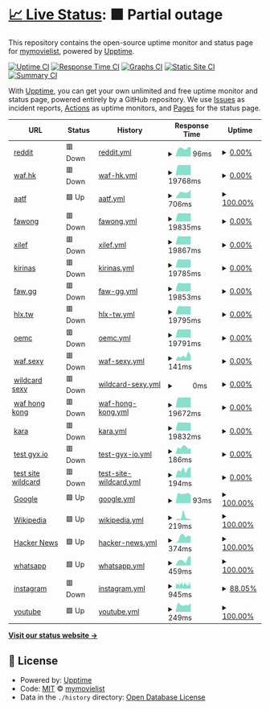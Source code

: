 # [📈 Live Status](https://uptime.mymovielist.org): <!--live status--> **🟧 Partial outage**

This repository contains the open-source uptime monitor and status page for [mymovielist](https://uptime.mymovielist.org), powered by [Upptime](https://github.com/upptime/upptime).

[![Uptime CI](https://github.com/mymovielist/uptime/workflows/Uptime%20CI/badge.svg)](https://github.com/mymovielist/uptime/actions?query=workflow%3A%22Uptime+CI%22)
[![Response Time CI](https://github.com/mymovielist/uptime/workflows/Response%20Time%20CI/badge.svg)](https://github.com/mymovielist/uptime/actions?query=workflow%3A%22Response+Time+CI%22)
[![Graphs CI](https://github.com/mymovielist/uptime/workflows/Graphs%20CI/badge.svg)](https://github.com/mymovielist/uptime/actions?query=workflow%3A%22Graphs+CI%22)
[![Static Site CI](https://github.com/mymovielist/uptime/workflows/Static%20Site%20CI/badge.svg)](https://github.com/mymovielist/uptime/actions?query=workflow%3A%22Static+Site+CI%22)
[![Summary CI](https://github.com/mymovielist/uptime/workflows/Summary%20CI/badge.svg)](https://github.com/mymovielist/uptime/actions?query=workflow%3A%22Summary+CI%22)

With [Upptime](https://upptime.js.org), you can get your own unlimited and free uptime monitor and status page, powered entirely by a GitHub repository. We use [Issues](https://github.com/mymovielist/uptime/issues) as incident reports, [Actions](https://github.com/mymovielist/uptime/actions) as uptime monitors, and [Pages](https://uptime.mymovielist.org) for the status page.

<!--start: status pages-->
<!-- This summary is generated by Upptime (https://github.com/upptime/upptime) -->
<!-- Do not edit this manually, your changes will be overwritten -->
<!-- prettier-ignore -->
| URL | Status | History | Response Time | Uptime |
| --- | ------ | ------- | ------------- | ------ |
| <img alt="" src="https://icons.duckduckgo.com/ip3/www.reddit.com.ico" height="13"> [reddit](https://www.reddit.com) | 🟥 Down | [reddit.yml](https://github.com/mymovielist/uptime/commits/HEAD/history/reddit.yml) | <details><summary><img alt="Response time graph" src="./graphs/reddit/response-time-week.png" height="20"> 96ms</summary><br><a href="https://uptime.mymovielist.org/history/reddit"><img alt="Response time 122" src="https://img.shields.io/endpoint?url=https%3A%2F%2Fraw.githubusercontent.com%2Fmymovielist%2Fuptime%2FHEAD%2Fapi%2Freddit%2Fresponse-time.json"></a><br><a href="https://uptime.mymovielist.org/history/reddit"><img alt="24-hour response time 109" src="https://img.shields.io/endpoint?url=https%3A%2F%2Fraw.githubusercontent.com%2Fmymovielist%2Fuptime%2FHEAD%2Fapi%2Freddit%2Fresponse-time-day.json"></a><br><a href="https://uptime.mymovielist.org/history/reddit"><img alt="7-day response time 96" src="https://img.shields.io/endpoint?url=https%3A%2F%2Fraw.githubusercontent.com%2Fmymovielist%2Fuptime%2FHEAD%2Fapi%2Freddit%2Fresponse-time-week.json"></a><br><a href="https://uptime.mymovielist.org/history/reddit"><img alt="30-day response time 97" src="https://img.shields.io/endpoint?url=https%3A%2F%2Fraw.githubusercontent.com%2Fmymovielist%2Fuptime%2FHEAD%2Fapi%2Freddit%2Fresponse-time-month.json"></a><br><a href="https://uptime.mymovielist.org/history/reddit"><img alt="1-year response time 122" src="https://img.shields.io/endpoint?url=https%3A%2F%2Fraw.githubusercontent.com%2Fmymovielist%2Fuptime%2FHEAD%2Fapi%2Freddit%2Fresponse-time-year.json"></a></details> | <details><summary><a href="https://uptime.mymovielist.org/history/reddit">0.00%</a></summary><a href="https://uptime.mymovielist.org/history/reddit"><img alt="All-time uptime 0.00%" src="https://img.shields.io/endpoint?url=https%3A%2F%2Fraw.githubusercontent.com%2Fmymovielist%2Fuptime%2FHEAD%2Fapi%2Freddit%2Fuptime.json"></a><br><a href="https://uptime.mymovielist.org/history/reddit"><img alt="24-hour uptime 0.00%" src="https://img.shields.io/endpoint?url=https%3A%2F%2Fraw.githubusercontent.com%2Fmymovielist%2Fuptime%2FHEAD%2Fapi%2Freddit%2Fuptime-day.json"></a><br><a href="https://uptime.mymovielist.org/history/reddit"><img alt="7-day uptime 0.00%" src="https://img.shields.io/endpoint?url=https%3A%2F%2Fraw.githubusercontent.com%2Fmymovielist%2Fuptime%2FHEAD%2Fapi%2Freddit%2Fuptime-week.json"></a><br><a href="https://uptime.mymovielist.org/history/reddit"><img alt="30-day uptime 1.38%" src="https://img.shields.io/endpoint?url=https%3A%2F%2Fraw.githubusercontent.com%2Fmymovielist%2Fuptime%2FHEAD%2Fapi%2Freddit%2Fuptime-month.json"></a><br><a href="https://uptime.mymovielist.org/history/reddit"><img alt="1-year uptime 0.00%" src="https://img.shields.io/endpoint?url=https%3A%2F%2Fraw.githubusercontent.com%2Fmymovielist%2Fuptime%2FHEAD%2Fapi%2Freddit%2Fuptime-year.json"></a></details>
| <img alt="" src="https://icons.duckduckgo.com/ip3/www.waf.hk.ico" height="13"> [waf.hk](https://www.waf.hk) | 🟥 Down | [waf-hk.yml](https://github.com/mymovielist/uptime/commits/HEAD/history/waf-hk.yml) | <details><summary><img alt="Response time graph" src="./graphs/waf-hk/response-time-week.png" height="20"> 19768ms</summary><br><a href="https://uptime.mymovielist.org/history/waf-hk"><img alt="Response time 1085" src="https://img.shields.io/endpoint?url=https%3A%2F%2Fraw.githubusercontent.com%2Fmymovielist%2Fuptime%2FHEAD%2Fapi%2Fwaf-hk%2Fresponse-time.json"></a><br><a href="https://uptime.mymovielist.org/history/waf-hk"><img alt="24-hour response time 19992" src="https://img.shields.io/endpoint?url=https%3A%2F%2Fraw.githubusercontent.com%2Fmymovielist%2Fuptime%2FHEAD%2Fapi%2Fwaf-hk%2Fresponse-time-day.json"></a><br><a href="https://uptime.mymovielist.org/history/waf-hk"><img alt="7-day response time 19768" src="https://img.shields.io/endpoint?url=https%3A%2F%2Fraw.githubusercontent.com%2Fmymovielist%2Fuptime%2FHEAD%2Fapi%2Fwaf-hk%2Fresponse-time-week.json"></a><br><a href="https://uptime.mymovielist.org/history/waf-hk"><img alt="30-day response time 17966" src="https://img.shields.io/endpoint?url=https%3A%2F%2Fraw.githubusercontent.com%2Fmymovielist%2Fuptime%2FHEAD%2Fapi%2Fwaf-hk%2Fresponse-time-month.json"></a><br><a href="https://uptime.mymovielist.org/history/waf-hk"><img alt="1-year response time 1017" src="https://img.shields.io/endpoint?url=https%3A%2F%2Fraw.githubusercontent.com%2Fmymovielist%2Fuptime%2FHEAD%2Fapi%2Fwaf-hk%2Fresponse-time-year.json"></a></details> | <details><summary><a href="https://uptime.mymovielist.org/history/waf-hk">0.00%</a></summary><a href="https://uptime.mymovielist.org/history/waf-hk"><img alt="All-time uptime 56.89%" src="https://img.shields.io/endpoint?url=https%3A%2F%2Fraw.githubusercontent.com%2Fmymovielist%2Fuptime%2FHEAD%2Fapi%2Fwaf-hk%2Fuptime.json"></a><br><a href="https://uptime.mymovielist.org/history/waf-hk"><img alt="24-hour uptime 0.00%" src="https://img.shields.io/endpoint?url=https%3A%2F%2Fraw.githubusercontent.com%2Fmymovielist%2Fuptime%2FHEAD%2Fapi%2Fwaf-hk%2Fuptime-day.json"></a><br><a href="https://uptime.mymovielist.org/history/waf-hk"><img alt="7-day uptime 0.00%" src="https://img.shields.io/endpoint?url=https%3A%2F%2Fraw.githubusercontent.com%2Fmymovielist%2Fuptime%2FHEAD%2Fapi%2Fwaf-hk%2Fuptime-week.json"></a><br><a href="https://uptime.mymovielist.org/history/waf-hk"><img alt="30-day uptime 1.38%" src="https://img.shields.io/endpoint?url=https%3A%2F%2Fraw.githubusercontent.com%2Fmymovielist%2Fuptime%2FHEAD%2Fapi%2Fwaf-hk%2Fuptime-month.json"></a><br><a href="https://uptime.mymovielist.org/history/waf-hk"><img alt="1-year uptime 0.00%" src="https://img.shields.io/endpoint?url=https%3A%2F%2Fraw.githubusercontent.com%2Fmymovielist%2Fuptime%2FHEAD%2Fapi%2Fwaf-hk%2Fuptime-year.json"></a></details>
| <img alt="" src="https://icons.duckduckgo.com/ip3/www.aatf.us.ico" height="13"> [aatf](https://www.aatf.us) | 🟩 Up | [aatf.yml](https://github.com/mymovielist/uptime/commits/HEAD/history/aatf.yml) | <details><summary><img alt="Response time graph" src="./graphs/aatf/response-time-week.png" height="20"> 706ms</summary><br><a href="https://uptime.mymovielist.org/history/aatf"><img alt="Response time 604" src="https://img.shields.io/endpoint?url=https%3A%2F%2Fraw.githubusercontent.com%2Fmymovielist%2Fuptime%2FHEAD%2Fapi%2Faatf%2Fresponse-time.json"></a><br><a href="https://uptime.mymovielist.org/history/aatf"><img alt="24-hour response time 1007" src="https://img.shields.io/endpoint?url=https%3A%2F%2Fraw.githubusercontent.com%2Fmymovielist%2Fuptime%2FHEAD%2Fapi%2Faatf%2Fresponse-time-day.json"></a><br><a href="https://uptime.mymovielist.org/history/aatf"><img alt="7-day response time 706" src="https://img.shields.io/endpoint?url=https%3A%2F%2Fraw.githubusercontent.com%2Fmymovielist%2Fuptime%2FHEAD%2Fapi%2Faatf%2Fresponse-time-week.json"></a><br><a href="https://uptime.mymovielist.org/history/aatf"><img alt="30-day response time 701" src="https://img.shields.io/endpoint?url=https%3A%2F%2Fraw.githubusercontent.com%2Fmymovielist%2Fuptime%2FHEAD%2Fapi%2Faatf%2Fresponse-time-month.json"></a><br><a href="https://uptime.mymovielist.org/history/aatf"><img alt="1-year response time 657" src="https://img.shields.io/endpoint?url=https%3A%2F%2Fraw.githubusercontent.com%2Fmymovielist%2Fuptime%2FHEAD%2Fapi%2Faatf%2Fresponse-time-year.json"></a></details> | <details><summary><a href="https://uptime.mymovielist.org/history/aatf">100.00%</a></summary><a href="https://uptime.mymovielist.org/history/aatf"><img alt="All-time uptime 99.83%" src="https://img.shields.io/endpoint?url=https%3A%2F%2Fraw.githubusercontent.com%2Fmymovielist%2Fuptime%2FHEAD%2Fapi%2Faatf%2Fuptime.json"></a><br><a href="https://uptime.mymovielist.org/history/aatf"><img alt="24-hour uptime 100.00%" src="https://img.shields.io/endpoint?url=https%3A%2F%2Fraw.githubusercontent.com%2Fmymovielist%2Fuptime%2FHEAD%2Fapi%2Faatf%2Fuptime-day.json"></a><br><a href="https://uptime.mymovielist.org/history/aatf"><img alt="7-day uptime 100.00%" src="https://img.shields.io/endpoint?url=https%3A%2F%2Fraw.githubusercontent.com%2Fmymovielist%2Fuptime%2FHEAD%2Fapi%2Faatf%2Fuptime-week.json"></a><br><a href="https://uptime.mymovielist.org/history/aatf"><img alt="30-day uptime 100.00%" src="https://img.shields.io/endpoint?url=https%3A%2F%2Fraw.githubusercontent.com%2Fmymovielist%2Fuptime%2FHEAD%2Fapi%2Faatf%2Fuptime-month.json"></a><br><a href="https://uptime.mymovielist.org/history/aatf"><img alt="1-year uptime 99.89%" src="https://img.shields.io/endpoint?url=https%3A%2F%2Fraw.githubusercontent.com%2Fmymovielist%2Fuptime%2FHEAD%2Fapi%2Faatf%2Fuptime-year.json"></a></details>
| <img alt="" src="https://icons.duckduckgo.com/ip3/www.fawong.com.ico" height="13"> [fawong](https://www.fawong.com) | 🟥 Down | [fawong.yml](https://github.com/mymovielist/uptime/commits/HEAD/history/fawong.yml) | <details><summary><img alt="Response time graph" src="./graphs/fawong/response-time-week.png" height="20"> 19835ms</summary><br><a href="https://uptime.mymovielist.org/history/fawong"><img alt="Response time 1250" src="https://img.shields.io/endpoint?url=https%3A%2F%2Fraw.githubusercontent.com%2Fmymovielist%2Fuptime%2FHEAD%2Fapi%2Ffawong%2Fresponse-time.json"></a><br><a href="https://uptime.mymovielist.org/history/fawong"><img alt="24-hour response time 20017" src="https://img.shields.io/endpoint?url=https%3A%2F%2Fraw.githubusercontent.com%2Fmymovielist%2Fuptime%2FHEAD%2Fapi%2Ffawong%2Fresponse-time-day.json"></a><br><a href="https://uptime.mymovielist.org/history/fawong"><img alt="7-day response time 19835" src="https://img.shields.io/endpoint?url=https%3A%2F%2Fraw.githubusercontent.com%2Fmymovielist%2Fuptime%2FHEAD%2Fapi%2Ffawong%2Fresponse-time-week.json"></a><br><a href="https://uptime.mymovielist.org/history/fawong"><img alt="30-day response time 18611" src="https://img.shields.io/endpoint?url=https%3A%2F%2Fraw.githubusercontent.com%2Fmymovielist%2Fuptime%2FHEAD%2Fapi%2Ffawong%2Fresponse-time-month.json"></a><br><a href="https://uptime.mymovielist.org/history/fawong"><img alt="1-year response time 1329" src="https://img.shields.io/endpoint?url=https%3A%2F%2Fraw.githubusercontent.com%2Fmymovielist%2Fuptime%2FHEAD%2Fapi%2Ffawong%2Fresponse-time-year.json"></a></details> | <details><summary><a href="https://uptime.mymovielist.org/history/fawong">0.00%</a></summary><a href="https://uptime.mymovielist.org/history/fawong"><img alt="All-time uptime 56.81%" src="https://img.shields.io/endpoint?url=https%3A%2F%2Fraw.githubusercontent.com%2Fmymovielist%2Fuptime%2FHEAD%2Fapi%2Ffawong%2Fuptime.json"></a><br><a href="https://uptime.mymovielist.org/history/fawong"><img alt="24-hour uptime 0.00%" src="https://img.shields.io/endpoint?url=https%3A%2F%2Fraw.githubusercontent.com%2Fmymovielist%2Fuptime%2FHEAD%2Fapi%2Ffawong%2Fuptime-day.json"></a><br><a href="https://uptime.mymovielist.org/history/fawong"><img alt="7-day uptime 0.00%" src="https://img.shields.io/endpoint?url=https%3A%2F%2Fraw.githubusercontent.com%2Fmymovielist%2Fuptime%2FHEAD%2Fapi%2Ffawong%2Fuptime-week.json"></a><br><a href="https://uptime.mymovielist.org/history/fawong"><img alt="30-day uptime 1.38%" src="https://img.shields.io/endpoint?url=https%3A%2F%2Fraw.githubusercontent.com%2Fmymovielist%2Fuptime%2FHEAD%2Fapi%2Ffawong%2Fuptime-month.json"></a><br><a href="https://uptime.mymovielist.org/history/fawong"><img alt="1-year uptime 0.00%" src="https://img.shields.io/endpoint?url=https%3A%2F%2Fraw.githubusercontent.com%2Fmymovielist%2Fuptime%2FHEAD%2Fapi%2Ffawong%2Fuptime-year.json"></a></details>
| <img alt="" src="https://icons.duckduckgo.com/ip3/www.xilef.org.ico" height="13"> [xilef](https://www.xilef.org) | 🟥 Down | [xilef.yml](https://github.com/mymovielist/uptime/commits/HEAD/history/xilef.yml) | <details><summary><img alt="Response time graph" src="./graphs/xilef/response-time-week.png" height="20"> 19867ms</summary><br><a href="https://uptime.mymovielist.org/history/xilef"><img alt="Response time 1474" src="https://img.shields.io/endpoint?url=https%3A%2F%2Fraw.githubusercontent.com%2Fmymovielist%2Fuptime%2FHEAD%2Fapi%2Fxilef%2Fresponse-time.json"></a><br><a href="https://uptime.mymovielist.org/history/xilef"><img alt="24-hour response time 19996" src="https://img.shields.io/endpoint?url=https%3A%2F%2Fraw.githubusercontent.com%2Fmymovielist%2Fuptime%2FHEAD%2Fapi%2Fxilef%2Fresponse-time-day.json"></a><br><a href="https://uptime.mymovielist.org/history/xilef"><img alt="7-day response time 19867" src="https://img.shields.io/endpoint?url=https%3A%2F%2Fraw.githubusercontent.com%2Fmymovielist%2Fuptime%2FHEAD%2Fapi%2Fxilef%2Fresponse-time-week.json"></a><br><a href="https://uptime.mymovielist.org/history/xilef"><img alt="30-day response time 18673" src="https://img.shields.io/endpoint?url=https%3A%2F%2Fraw.githubusercontent.com%2Fmymovielist%2Fuptime%2FHEAD%2Fapi%2Fxilef%2Fresponse-time-month.json"></a><br><a href="https://uptime.mymovielist.org/history/xilef"><img alt="1-year response time 1445" src="https://img.shields.io/endpoint?url=https%3A%2F%2Fraw.githubusercontent.com%2Fmymovielist%2Fuptime%2FHEAD%2Fapi%2Fxilef%2Fresponse-time-year.json"></a></details> | <details><summary><a href="https://uptime.mymovielist.org/history/xilef">0.00%</a></summary><a href="https://uptime.mymovielist.org/history/xilef"><img alt="All-time uptime 54.95%" src="https://img.shields.io/endpoint?url=https%3A%2F%2Fraw.githubusercontent.com%2Fmymovielist%2Fuptime%2FHEAD%2Fapi%2Fxilef%2Fuptime.json"></a><br><a href="https://uptime.mymovielist.org/history/xilef"><img alt="24-hour uptime 0.00%" src="https://img.shields.io/endpoint?url=https%3A%2F%2Fraw.githubusercontent.com%2Fmymovielist%2Fuptime%2FHEAD%2Fapi%2Fxilef%2Fuptime-day.json"></a><br><a href="https://uptime.mymovielist.org/history/xilef"><img alt="7-day uptime 0.00%" src="https://img.shields.io/endpoint?url=https%3A%2F%2Fraw.githubusercontent.com%2Fmymovielist%2Fuptime%2FHEAD%2Fapi%2Fxilef%2Fuptime-week.json"></a><br><a href="https://uptime.mymovielist.org/history/xilef"><img alt="30-day uptime 1.38%" src="https://img.shields.io/endpoint?url=https%3A%2F%2Fraw.githubusercontent.com%2Fmymovielist%2Fuptime%2FHEAD%2Fapi%2Fxilef%2Fuptime-month.json"></a><br><a href="https://uptime.mymovielist.org/history/xilef"><img alt="1-year uptime 0.00%" src="https://img.shields.io/endpoint?url=https%3A%2F%2Fraw.githubusercontent.com%2Fmymovielist%2Fuptime%2FHEAD%2Fapi%2Fxilef%2Fuptime-year.json"></a></details>
| <img alt="" src="https://icons.duckduckgo.com/ip3/www.kirinas.com.ico" height="13"> [kirinas](https://www.kirinas.com) | 🟥 Down | [kirinas.yml](https://github.com/mymovielist/uptime/commits/HEAD/history/kirinas.yml) | <details><summary><img alt="Response time graph" src="./graphs/kirinas/response-time-week.png" height="20"> 19785ms</summary><br><a href="https://uptime.mymovielist.org/history/kirinas"><img alt="Response time 1394" src="https://img.shields.io/endpoint?url=https%3A%2F%2Fraw.githubusercontent.com%2Fmymovielist%2Fuptime%2FHEAD%2Fapi%2Fkirinas%2Fresponse-time.json"></a><br><a href="https://uptime.mymovielist.org/history/kirinas"><img alt="24-hour response time 19624" src="https://img.shields.io/endpoint?url=https%3A%2F%2Fraw.githubusercontent.com%2Fmymovielist%2Fuptime%2FHEAD%2Fapi%2Fkirinas%2Fresponse-time-day.json"></a><br><a href="https://uptime.mymovielist.org/history/kirinas"><img alt="7-day response time 19785" src="https://img.shields.io/endpoint?url=https%3A%2F%2Fraw.githubusercontent.com%2Fmymovielist%2Fuptime%2FHEAD%2Fapi%2Fkirinas%2Fresponse-time-week.json"></a><br><a href="https://uptime.mymovielist.org/history/kirinas"><img alt="30-day response time 18684" src="https://img.shields.io/endpoint?url=https%3A%2F%2Fraw.githubusercontent.com%2Fmymovielist%2Fuptime%2FHEAD%2Fapi%2Fkirinas%2Fresponse-time-month.json"></a><br><a href="https://uptime.mymovielist.org/history/kirinas"><img alt="1-year response time 1425" src="https://img.shields.io/endpoint?url=https%3A%2F%2Fraw.githubusercontent.com%2Fmymovielist%2Fuptime%2FHEAD%2Fapi%2Fkirinas%2Fresponse-time-year.json"></a></details> | <details><summary><a href="https://uptime.mymovielist.org/history/kirinas">0.00%</a></summary><a href="https://uptime.mymovielist.org/history/kirinas"><img alt="All-time uptime 56.60%" src="https://img.shields.io/endpoint?url=https%3A%2F%2Fraw.githubusercontent.com%2Fmymovielist%2Fuptime%2FHEAD%2Fapi%2Fkirinas%2Fuptime.json"></a><br><a href="https://uptime.mymovielist.org/history/kirinas"><img alt="24-hour uptime 0.00%" src="https://img.shields.io/endpoint?url=https%3A%2F%2Fraw.githubusercontent.com%2Fmymovielist%2Fuptime%2FHEAD%2Fapi%2Fkirinas%2Fuptime-day.json"></a><br><a href="https://uptime.mymovielist.org/history/kirinas"><img alt="7-day uptime 0.00%" src="https://img.shields.io/endpoint?url=https%3A%2F%2Fraw.githubusercontent.com%2Fmymovielist%2Fuptime%2FHEAD%2Fapi%2Fkirinas%2Fuptime-week.json"></a><br><a href="https://uptime.mymovielist.org/history/kirinas"><img alt="30-day uptime 1.38%" src="https://img.shields.io/endpoint?url=https%3A%2F%2Fraw.githubusercontent.com%2Fmymovielist%2Fuptime%2FHEAD%2Fapi%2Fkirinas%2Fuptime-month.json"></a><br><a href="https://uptime.mymovielist.org/history/kirinas"><img alt="1-year uptime 0.00%" src="https://img.shields.io/endpoint?url=https%3A%2F%2Fraw.githubusercontent.com%2Fmymovielist%2Fuptime%2FHEAD%2Fapi%2Fkirinas%2Fuptime-year.json"></a></details>
| <img alt="" src="https://icons.duckduckgo.com/ip3/www.faw.gg.ico" height="13"> [faw.gg](https://www.faw.gg) | 🟥 Down | [faw-gg.yml](https://github.com/mymovielist/uptime/commits/HEAD/history/faw-gg.yml) | <details><summary><img alt="Response time graph" src="./graphs/faw-gg/response-time-week.png" height="20"> 19853ms</summary><br><a href="https://uptime.mymovielist.org/history/faw-gg"><img alt="Response time 1464" src="https://img.shields.io/endpoint?url=https%3A%2F%2Fraw.githubusercontent.com%2Fmymovielist%2Fuptime%2FHEAD%2Fapi%2Ffaw-gg%2Fresponse-time.json"></a><br><a href="https://uptime.mymovielist.org/history/faw-gg"><img alt="24-hour response time 19683" src="https://img.shields.io/endpoint?url=https%3A%2F%2Fraw.githubusercontent.com%2Fmymovielist%2Fuptime%2FHEAD%2Fapi%2Ffaw-gg%2Fresponse-time-day.json"></a><br><a href="https://uptime.mymovielist.org/history/faw-gg"><img alt="7-day response time 19853" src="https://img.shields.io/endpoint?url=https%3A%2F%2Fraw.githubusercontent.com%2Fmymovielist%2Fuptime%2FHEAD%2Fapi%2Ffaw-gg%2Fresponse-time-week.json"></a><br><a href="https://uptime.mymovielist.org/history/faw-gg"><img alt="30-day response time 18731" src="https://img.shields.io/endpoint?url=https%3A%2F%2Fraw.githubusercontent.com%2Fmymovielist%2Fuptime%2FHEAD%2Fapi%2Ffaw-gg%2Fresponse-time-month.json"></a><br><a href="https://uptime.mymovielist.org/history/faw-gg"><img alt="1-year response time 1513" src="https://img.shields.io/endpoint?url=https%3A%2F%2Fraw.githubusercontent.com%2Fmymovielist%2Fuptime%2FHEAD%2Fapi%2Ffaw-gg%2Fresponse-time-year.json"></a></details> | <details><summary><a href="https://uptime.mymovielist.org/history/faw-gg">0.00%</a></summary><a href="https://uptime.mymovielist.org/history/faw-gg"><img alt="All-time uptime 52.62%" src="https://img.shields.io/endpoint?url=https%3A%2F%2Fraw.githubusercontent.com%2Fmymovielist%2Fuptime%2FHEAD%2Fapi%2Ffaw-gg%2Fuptime.json"></a><br><a href="https://uptime.mymovielist.org/history/faw-gg"><img alt="24-hour uptime 0.00%" src="https://img.shields.io/endpoint?url=https%3A%2F%2Fraw.githubusercontent.com%2Fmymovielist%2Fuptime%2FHEAD%2Fapi%2Ffaw-gg%2Fuptime-day.json"></a><br><a href="https://uptime.mymovielist.org/history/faw-gg"><img alt="7-day uptime 0.00%" src="https://img.shields.io/endpoint?url=https%3A%2F%2Fraw.githubusercontent.com%2Fmymovielist%2Fuptime%2FHEAD%2Fapi%2Ffaw-gg%2Fuptime-week.json"></a><br><a href="https://uptime.mymovielist.org/history/faw-gg"><img alt="30-day uptime 1.38%" src="https://img.shields.io/endpoint?url=https%3A%2F%2Fraw.githubusercontent.com%2Fmymovielist%2Fuptime%2FHEAD%2Fapi%2Ffaw-gg%2Fuptime-month.json"></a><br><a href="https://uptime.mymovielist.org/history/faw-gg"><img alt="1-year uptime 0.00%" src="https://img.shields.io/endpoint?url=https%3A%2F%2Fraw.githubusercontent.com%2Fmymovielist%2Fuptime%2FHEAD%2Fapi%2Ffaw-gg%2Fuptime-year.json"></a></details>
| <img alt="" src="https://icons.duckduckgo.com/ip3/www.hlx.tw.ico" height="13"> [hlx.tw](https://www.hlx.tw) | 🟥 Down | [hlx-tw.yml](https://github.com/mymovielist/uptime/commits/HEAD/history/hlx-tw.yml) | <details><summary><img alt="Response time graph" src="./graphs/hlx-tw/response-time-week.png" height="20"> 19795ms</summary><br><a href="https://uptime.mymovielist.org/history/hlx-tw"><img alt="Response time 1378" src="https://img.shields.io/endpoint?url=https%3A%2F%2Fraw.githubusercontent.com%2Fmymovielist%2Fuptime%2FHEAD%2Fapi%2Fhlx-tw%2Fresponse-time.json"></a><br><a href="https://uptime.mymovielist.org/history/hlx-tw"><img alt="24-hour response time 19960" src="https://img.shields.io/endpoint?url=https%3A%2F%2Fraw.githubusercontent.com%2Fmymovielist%2Fuptime%2FHEAD%2Fapi%2Fhlx-tw%2Fresponse-time-day.json"></a><br><a href="https://uptime.mymovielist.org/history/hlx-tw"><img alt="7-day response time 19795" src="https://img.shields.io/endpoint?url=https%3A%2F%2Fraw.githubusercontent.com%2Fmymovielist%2Fuptime%2FHEAD%2Fapi%2Fhlx-tw%2Fresponse-time-week.json"></a><br><a href="https://uptime.mymovielist.org/history/hlx-tw"><img alt="30-day response time 18630" src="https://img.shields.io/endpoint?url=https%3A%2F%2Fraw.githubusercontent.com%2Fmymovielist%2Fuptime%2FHEAD%2Fapi%2Fhlx-tw%2Fresponse-time-month.json"></a><br><a href="https://uptime.mymovielist.org/history/hlx-tw"><img alt="1-year response time 1384" src="https://img.shields.io/endpoint?url=https%3A%2F%2Fraw.githubusercontent.com%2Fmymovielist%2Fuptime%2FHEAD%2Fapi%2Fhlx-tw%2Fresponse-time-year.json"></a></details> | <details><summary><a href="https://uptime.mymovielist.org/history/hlx-tw">0.00%</a></summary><a href="https://uptime.mymovielist.org/history/hlx-tw"><img alt="All-time uptime 52.35%" src="https://img.shields.io/endpoint?url=https%3A%2F%2Fraw.githubusercontent.com%2Fmymovielist%2Fuptime%2FHEAD%2Fapi%2Fhlx-tw%2Fuptime.json"></a><br><a href="https://uptime.mymovielist.org/history/hlx-tw"><img alt="24-hour uptime 0.00%" src="https://img.shields.io/endpoint?url=https%3A%2F%2Fraw.githubusercontent.com%2Fmymovielist%2Fuptime%2FHEAD%2Fapi%2Fhlx-tw%2Fuptime-day.json"></a><br><a href="https://uptime.mymovielist.org/history/hlx-tw"><img alt="7-day uptime 0.00%" src="https://img.shields.io/endpoint?url=https%3A%2F%2Fraw.githubusercontent.com%2Fmymovielist%2Fuptime%2FHEAD%2Fapi%2Fhlx-tw%2Fuptime-week.json"></a><br><a href="https://uptime.mymovielist.org/history/hlx-tw"><img alt="30-day uptime 1.38%" src="https://img.shields.io/endpoint?url=https%3A%2F%2Fraw.githubusercontent.com%2Fmymovielist%2Fuptime%2FHEAD%2Fapi%2Fhlx-tw%2Fuptime-month.json"></a><br><a href="https://uptime.mymovielist.org/history/hlx-tw"><img alt="1-year uptime 0.00%" src="https://img.shields.io/endpoint?url=https%3A%2F%2Fraw.githubusercontent.com%2Fmymovielist%2Fuptime%2FHEAD%2Fapi%2Fhlx-tw%2Fuptime-year.json"></a></details>
| <img alt="" src="https://icons.duckduckgo.com/ip3/www.orientelectronic.net.ico" height="13"> [oemc](https://www.orientelectronic.net) | 🟥 Down | [oemc.yml](https://github.com/mymovielist/uptime/commits/HEAD/history/oemc.yml) | <details><summary><img alt="Response time graph" src="./graphs/oemc/response-time-week.png" height="20"> 19791ms</summary><br><a href="https://uptime.mymovielist.org/history/oemc"><img alt="Response time 1428" src="https://img.shields.io/endpoint?url=https%3A%2F%2Fraw.githubusercontent.com%2Fmymovielist%2Fuptime%2FHEAD%2Fapi%2Foemc%2Fresponse-time.json"></a><br><a href="https://uptime.mymovielist.org/history/oemc"><img alt="24-hour response time 19689" src="https://img.shields.io/endpoint?url=https%3A%2F%2Fraw.githubusercontent.com%2Fmymovielist%2Fuptime%2FHEAD%2Fapi%2Foemc%2Fresponse-time-day.json"></a><br><a href="https://uptime.mymovielist.org/history/oemc"><img alt="7-day response time 19791" src="https://img.shields.io/endpoint?url=https%3A%2F%2Fraw.githubusercontent.com%2Fmymovielist%2Fuptime%2FHEAD%2Fapi%2Foemc%2Fresponse-time-week.json"></a><br><a href="https://uptime.mymovielist.org/history/oemc"><img alt="30-day response time 18690" src="https://img.shields.io/endpoint?url=https%3A%2F%2Fraw.githubusercontent.com%2Fmymovielist%2Fuptime%2FHEAD%2Fapi%2Foemc%2Fresponse-time-month.json"></a><br><a href="https://uptime.mymovielist.org/history/oemc"><img alt="1-year response time 1462" src="https://img.shields.io/endpoint?url=https%3A%2F%2Fraw.githubusercontent.com%2Fmymovielist%2Fuptime%2FHEAD%2Fapi%2Foemc%2Fresponse-time-year.json"></a></details> | <details><summary><a href="https://uptime.mymovielist.org/history/oemc">0.00%</a></summary><a href="https://uptime.mymovielist.org/history/oemc"><img alt="All-time uptime 56.83%" src="https://img.shields.io/endpoint?url=https%3A%2F%2Fraw.githubusercontent.com%2Fmymovielist%2Fuptime%2FHEAD%2Fapi%2Foemc%2Fuptime.json"></a><br><a href="https://uptime.mymovielist.org/history/oemc"><img alt="24-hour uptime 0.00%" src="https://img.shields.io/endpoint?url=https%3A%2F%2Fraw.githubusercontent.com%2Fmymovielist%2Fuptime%2FHEAD%2Fapi%2Foemc%2Fuptime-day.json"></a><br><a href="https://uptime.mymovielist.org/history/oemc"><img alt="7-day uptime 0.00%" src="https://img.shields.io/endpoint?url=https%3A%2F%2Fraw.githubusercontent.com%2Fmymovielist%2Fuptime%2FHEAD%2Fapi%2Foemc%2Fuptime-week.json"></a><br><a href="https://uptime.mymovielist.org/history/oemc"><img alt="30-day uptime 1.38%" src="https://img.shields.io/endpoint?url=https%3A%2F%2Fraw.githubusercontent.com%2Fmymovielist%2Fuptime%2FHEAD%2Fapi%2Foemc%2Fuptime-month.json"></a><br><a href="https://uptime.mymovielist.org/history/oemc"><img alt="1-year uptime 0.00%" src="https://img.shields.io/endpoint?url=https%3A%2F%2Fraw.githubusercontent.com%2Fmymovielist%2Fuptime%2FHEAD%2Fapi%2Foemc%2Fuptime-year.json"></a></details>
| <img alt="" src="https://icons.duckduckgo.com/ip3/www.waf.sexy.ico" height="13"> [waf.sexy](https://www.waf.sexy) | 🟥 Down | [waf-sexy.yml](https://github.com/mymovielist/uptime/commits/HEAD/history/waf-sexy.yml) | <details><summary><img alt="Response time graph" src="./graphs/waf-sexy/response-time-week.png" height="20"> 141ms</summary><br><a href="https://uptime.mymovielist.org/history/waf-sexy"><img alt="Response time 253" src="https://img.shields.io/endpoint?url=https%3A%2F%2Fraw.githubusercontent.com%2Fmymovielist%2Fuptime%2FHEAD%2Fapi%2Fwaf-sexy%2Fresponse-time.json"></a><br><a href="https://uptime.mymovielist.org/history/waf-sexy"><img alt="24-hour response time 147" src="https://img.shields.io/endpoint?url=https%3A%2F%2Fraw.githubusercontent.com%2Fmymovielist%2Fuptime%2FHEAD%2Fapi%2Fwaf-sexy%2Fresponse-time-day.json"></a><br><a href="https://uptime.mymovielist.org/history/waf-sexy"><img alt="7-day response time 141" src="https://img.shields.io/endpoint?url=https%3A%2F%2Fraw.githubusercontent.com%2Fmymovielist%2Fuptime%2FHEAD%2Fapi%2Fwaf-sexy%2Fresponse-time-week.json"></a><br><a href="https://uptime.mymovielist.org/history/waf-sexy"><img alt="30-day response time 2596" src="https://img.shields.io/endpoint?url=https%3A%2F%2Fraw.githubusercontent.com%2Fmymovielist%2Fuptime%2FHEAD%2Fapi%2Fwaf-sexy%2Fresponse-time-month.json"></a><br><a href="https://uptime.mymovielist.org/history/waf-sexy"><img alt="1-year response time 308" src="https://img.shields.io/endpoint?url=https%3A%2F%2Fraw.githubusercontent.com%2Fmymovielist%2Fuptime%2FHEAD%2Fapi%2Fwaf-sexy%2Fresponse-time-year.json"></a></details> | <details><summary><a href="https://uptime.mymovielist.org/history/waf-sexy">0.00%</a></summary><a href="https://uptime.mymovielist.org/history/waf-sexy"><img alt="All-time uptime 46.17%" src="https://img.shields.io/endpoint?url=https%3A%2F%2Fraw.githubusercontent.com%2Fmymovielist%2Fuptime%2FHEAD%2Fapi%2Fwaf-sexy%2Fuptime.json"></a><br><a href="https://uptime.mymovielist.org/history/waf-sexy"><img alt="24-hour uptime 0.00%" src="https://img.shields.io/endpoint?url=https%3A%2F%2Fraw.githubusercontent.com%2Fmymovielist%2Fuptime%2FHEAD%2Fapi%2Fwaf-sexy%2Fuptime-day.json"></a><br><a href="https://uptime.mymovielist.org/history/waf-sexy"><img alt="7-day uptime 0.00%" src="https://img.shields.io/endpoint?url=https%3A%2F%2Fraw.githubusercontent.com%2Fmymovielist%2Fuptime%2FHEAD%2Fapi%2Fwaf-sexy%2Fuptime-week.json"></a><br><a href="https://uptime.mymovielist.org/history/waf-sexy"><img alt="30-day uptime 1.38%" src="https://img.shields.io/endpoint?url=https%3A%2F%2Fraw.githubusercontent.com%2Fmymovielist%2Fuptime%2FHEAD%2Fapi%2Fwaf-sexy%2Fuptime-month.json"></a><br><a href="https://uptime.mymovielist.org/history/waf-sexy"><img alt="1-year uptime 0.00%" src="https://img.shields.io/endpoint?url=https%3A%2F%2Fraw.githubusercontent.com%2Fmymovielist%2Fuptime%2FHEAD%2Fapi%2Fwaf-sexy%2Fuptime-year.json"></a></details>
| <img alt="" src="https://icons.duckduckgo.com/ip3/wildcard.waf.sexy.ico" height="13"> [wildcard sexy](https://wildcard.waf.sexy) | 🟥 Down | [wildcard-sexy.yml](https://github.com/mymovielist/uptime/commits/HEAD/history/wildcard-sexy.yml) | <details><summary><img alt="Response time graph" src="./graphs/wildcard-sexy/response-time-week.png" height="20"> 0ms</summary><br><a href="https://uptime.mymovielist.org/history/wildcard-sexy"><img alt="Response time 171" src="https://img.shields.io/endpoint?url=https%3A%2F%2Fraw.githubusercontent.com%2Fmymovielist%2Fuptime%2FHEAD%2Fapi%2Fwildcard-sexy%2Fresponse-time.json"></a><br><a href="https://uptime.mymovielist.org/history/wildcard-sexy"><img alt="24-hour response time 0" src="https://img.shields.io/endpoint?url=https%3A%2F%2Fraw.githubusercontent.com%2Fmymovielist%2Fuptime%2FHEAD%2Fapi%2Fwildcard-sexy%2Fresponse-time-day.json"></a><br><a href="https://uptime.mymovielist.org/history/wildcard-sexy"><img alt="7-day response time 0" src="https://img.shields.io/endpoint?url=https%3A%2F%2Fraw.githubusercontent.com%2Fmymovielist%2Fuptime%2FHEAD%2Fapi%2Fwildcard-sexy%2Fresponse-time-week.json"></a><br><a href="https://uptime.mymovielist.org/history/wildcard-sexy"><img alt="30-day response time 0" src="https://img.shields.io/endpoint?url=https%3A%2F%2Fraw.githubusercontent.com%2Fmymovielist%2Fuptime%2FHEAD%2Fapi%2Fwildcard-sexy%2Fresponse-time-month.json"></a><br><a href="https://uptime.mymovielist.org/history/wildcard-sexy"><img alt="1-year response time 0" src="https://img.shields.io/endpoint?url=https%3A%2F%2Fraw.githubusercontent.com%2Fmymovielist%2Fuptime%2FHEAD%2Fapi%2Fwildcard-sexy%2Fresponse-time-year.json"></a></details> | <details><summary><a href="https://uptime.mymovielist.org/history/wildcard-sexy">0.00%</a></summary><a href="https://uptime.mymovielist.org/history/wildcard-sexy"><img alt="All-time uptime 22.21%" src="https://img.shields.io/endpoint?url=https%3A%2F%2Fraw.githubusercontent.com%2Fmymovielist%2Fuptime%2FHEAD%2Fapi%2Fwildcard-sexy%2Fuptime.json"></a><br><a href="https://uptime.mymovielist.org/history/wildcard-sexy"><img alt="24-hour uptime 0.00%" src="https://img.shields.io/endpoint?url=https%3A%2F%2Fraw.githubusercontent.com%2Fmymovielist%2Fuptime%2FHEAD%2Fapi%2Fwildcard-sexy%2Fuptime-day.json"></a><br><a href="https://uptime.mymovielist.org/history/wildcard-sexy"><img alt="7-day uptime 0.00%" src="https://img.shields.io/endpoint?url=https%3A%2F%2Fraw.githubusercontent.com%2Fmymovielist%2Fuptime%2FHEAD%2Fapi%2Fwildcard-sexy%2Fuptime-week.json"></a><br><a href="https://uptime.mymovielist.org/history/wildcard-sexy"><img alt="30-day uptime 1.38%" src="https://img.shields.io/endpoint?url=https%3A%2F%2Fraw.githubusercontent.com%2Fmymovielist%2Fuptime%2FHEAD%2Fapi%2Fwildcard-sexy%2Fuptime-month.json"></a><br><a href="https://uptime.mymovielist.org/history/wildcard-sexy"><img alt="1-year uptime 0.00%" src="https://img.shields.io/endpoint?url=https%3A%2F%2Fraw.githubusercontent.com%2Fmymovielist%2Fuptime%2FHEAD%2Fapi%2Fwildcard-sexy%2Fuptime-year.json"></a></details>
| <img alt="" src="https://icons.duckduckgo.com/ip3/www.xn--i8s3q.xn--j6w193g.ico" height="13"> [waf hong kong](https://www.xn--i8s3q.xn--j6w193g) | 🟥 Down | [waf-hong-kong.yml](https://github.com/mymovielist/uptime/commits/HEAD/history/waf-hong-kong.yml) | <details><summary><img alt="Response time graph" src="./graphs/waf-hong-kong/response-time-week.png" height="20"> 19672ms</summary><br><a href="https://uptime.mymovielist.org/history/waf-hong-kong"><img alt="Response time 1238" src="https://img.shields.io/endpoint?url=https%3A%2F%2Fraw.githubusercontent.com%2Fmymovielist%2Fuptime%2FHEAD%2Fapi%2Fwaf-hong-kong%2Fresponse-time.json"></a><br><a href="https://uptime.mymovielist.org/history/waf-hong-kong"><img alt="24-hour response time 19595" src="https://img.shields.io/endpoint?url=https%3A%2F%2Fraw.githubusercontent.com%2Fmymovielist%2Fuptime%2FHEAD%2Fapi%2Fwaf-hong-kong%2Fresponse-time-day.json"></a><br><a href="https://uptime.mymovielist.org/history/waf-hong-kong"><img alt="7-day response time 19672" src="https://img.shields.io/endpoint?url=https%3A%2F%2Fraw.githubusercontent.com%2Fmymovielist%2Fuptime%2FHEAD%2Fapi%2Fwaf-hong-kong%2Fresponse-time-week.json"></a><br><a href="https://uptime.mymovielist.org/history/waf-hong-kong"><img alt="30-day response time 18611" src="https://img.shields.io/endpoint?url=https%3A%2F%2Fraw.githubusercontent.com%2Fmymovielist%2Fuptime%2FHEAD%2Fapi%2Fwaf-hong-kong%2Fresponse-time-month.json"></a><br><a href="https://uptime.mymovielist.org/history/waf-hong-kong"><img alt="1-year response time 1329" src="https://img.shields.io/endpoint?url=https%3A%2F%2Fraw.githubusercontent.com%2Fmymovielist%2Fuptime%2FHEAD%2Fapi%2Fwaf-hong-kong%2Fresponse-time-year.json"></a></details> | <details><summary><a href="https://uptime.mymovielist.org/history/waf-hong-kong">0.00%</a></summary><a href="https://uptime.mymovielist.org/history/waf-hong-kong"><img alt="All-time uptime 53.27%" src="https://img.shields.io/endpoint?url=https%3A%2F%2Fraw.githubusercontent.com%2Fmymovielist%2Fuptime%2FHEAD%2Fapi%2Fwaf-hong-kong%2Fuptime.json"></a><br><a href="https://uptime.mymovielist.org/history/waf-hong-kong"><img alt="24-hour uptime 0.00%" src="https://img.shields.io/endpoint?url=https%3A%2F%2Fraw.githubusercontent.com%2Fmymovielist%2Fuptime%2FHEAD%2Fapi%2Fwaf-hong-kong%2Fuptime-day.json"></a><br><a href="https://uptime.mymovielist.org/history/waf-hong-kong"><img alt="7-day uptime 0.00%" src="https://img.shields.io/endpoint?url=https%3A%2F%2Fraw.githubusercontent.com%2Fmymovielist%2Fuptime%2FHEAD%2Fapi%2Fwaf-hong-kong%2Fuptime-week.json"></a><br><a href="https://uptime.mymovielist.org/history/waf-hong-kong"><img alt="30-day uptime 1.38%" src="https://img.shields.io/endpoint?url=https%3A%2F%2Fraw.githubusercontent.com%2Fmymovielist%2Fuptime%2FHEAD%2Fapi%2Fwaf-hong-kong%2Fuptime-month.json"></a><br><a href="https://uptime.mymovielist.org/history/waf-hong-kong"><img alt="1-year uptime 0.00%" src="https://img.shields.io/endpoint?url=https%3A%2F%2Fraw.githubusercontent.com%2Fmymovielist%2Fuptime%2FHEAD%2Fapi%2Fwaf-hong-kong%2Fuptime-year.json"></a></details>
| <img alt="" src="https://icons.duckduckgo.com/ip3/www.xn--lckwg.net.ico" height="13"> [kara](https://www.xn--lckwg.net) | 🟥 Down | [kara.yml](https://github.com/mymovielist/uptime/commits/HEAD/history/kara.yml) | <details><summary><img alt="Response time graph" src="./graphs/kara/response-time-week.png" height="20"> 19832ms</summary><br><a href="https://uptime.mymovielist.org/history/kara"><img alt="Response time 1910" src="https://img.shields.io/endpoint?url=https%3A%2F%2Fraw.githubusercontent.com%2Fmymovielist%2Fuptime%2FHEAD%2Fapi%2Fkara%2Fresponse-time.json"></a><br><a href="https://uptime.mymovielist.org/history/kara"><img alt="24-hour response time 19922" src="https://img.shields.io/endpoint?url=https%3A%2F%2Fraw.githubusercontent.com%2Fmymovielist%2Fuptime%2FHEAD%2Fapi%2Fkara%2Fresponse-time-day.json"></a><br><a href="https://uptime.mymovielist.org/history/kara"><img alt="7-day response time 19832" src="https://img.shields.io/endpoint?url=https%3A%2F%2Fraw.githubusercontent.com%2Fmymovielist%2Fuptime%2FHEAD%2Fapi%2Fkara%2Fresponse-time-week.json"></a><br><a href="https://uptime.mymovielist.org/history/kara"><img alt="30-day response time 19747" src="https://img.shields.io/endpoint?url=https%3A%2F%2Fraw.githubusercontent.com%2Fmymovielist%2Fuptime%2FHEAD%2Fapi%2Fkara%2Fresponse-time-month.json"></a><br><a href="https://uptime.mymovielist.org/history/kara"><img alt="1-year response time 2816" src="https://img.shields.io/endpoint?url=https%3A%2F%2Fraw.githubusercontent.com%2Fmymovielist%2Fuptime%2FHEAD%2Fapi%2Fkara%2Fresponse-time-year.json"></a></details> | <details><summary><a href="https://uptime.mymovielist.org/history/kara">0.00%</a></summary><a href="https://uptime.mymovielist.org/history/kara"><img alt="All-time uptime 47.35%" src="https://img.shields.io/endpoint?url=https%3A%2F%2Fraw.githubusercontent.com%2Fmymovielist%2Fuptime%2FHEAD%2Fapi%2Fkara%2Fuptime.json"></a><br><a href="https://uptime.mymovielist.org/history/kara"><img alt="24-hour uptime 0.00%" src="https://img.shields.io/endpoint?url=https%3A%2F%2Fraw.githubusercontent.com%2Fmymovielist%2Fuptime%2FHEAD%2Fapi%2Fkara%2Fuptime-day.json"></a><br><a href="https://uptime.mymovielist.org/history/kara"><img alt="7-day uptime 0.00%" src="https://img.shields.io/endpoint?url=https%3A%2F%2Fraw.githubusercontent.com%2Fmymovielist%2Fuptime%2FHEAD%2Fapi%2Fkara%2Fuptime-week.json"></a><br><a href="https://uptime.mymovielist.org/history/kara"><img alt="30-day uptime 1.38%" src="https://img.shields.io/endpoint?url=https%3A%2F%2Fraw.githubusercontent.com%2Fmymovielist%2Fuptime%2FHEAD%2Fapi%2Fkara%2Fuptime-month.json"></a><br><a href="https://uptime.mymovielist.org/history/kara"><img alt="1-year uptime 0.00%" src="https://img.shields.io/endpoint?url=https%3A%2F%2Fraw.githubusercontent.com%2Fmymovielist%2Fuptime%2FHEAD%2Fapi%2Fkara%2Fuptime-year.json"></a></details>
| <img alt="" src="https://icons.duckduckgo.com/ip3/gyx.io.ico" height="13"> [test gyx.io](https://gyx.io) | 🟥 Down | [test-gyx-io.yml](https://github.com/mymovielist/uptime/commits/HEAD/history/test-gyx-io.yml) | <details><summary><img alt="Response time graph" src="./graphs/test-gyx-io/response-time-week.png" height="20"> 186ms</summary><br><a href="https://uptime.mymovielist.org/history/test-gyx-io"><img alt="Response time 502" src="https://img.shields.io/endpoint?url=https%3A%2F%2Fraw.githubusercontent.com%2Fmymovielist%2Fuptime%2FHEAD%2Fapi%2Ftest-gyx-io%2Fresponse-time.json"></a><br><a href="https://uptime.mymovielist.org/history/test-gyx-io"><img alt="24-hour response time 160" src="https://img.shields.io/endpoint?url=https%3A%2F%2Fraw.githubusercontent.com%2Fmymovielist%2Fuptime%2FHEAD%2Fapi%2Ftest-gyx-io%2Fresponse-time-day.json"></a><br><a href="https://uptime.mymovielist.org/history/test-gyx-io"><img alt="7-day response time 186" src="https://img.shields.io/endpoint?url=https%3A%2F%2Fraw.githubusercontent.com%2Fmymovielist%2Fuptime%2FHEAD%2Fapi%2Ftest-gyx-io%2Fresponse-time-week.json"></a><br><a href="https://uptime.mymovielist.org/history/test-gyx-io"><img alt="30-day response time 6734" src="https://img.shields.io/endpoint?url=https%3A%2F%2Fraw.githubusercontent.com%2Fmymovielist%2Fuptime%2FHEAD%2Fapi%2Ftest-gyx-io%2Fresponse-time-month.json"></a><br><a href="https://uptime.mymovielist.org/history/test-gyx-io"><img alt="1-year response time 613" src="https://img.shields.io/endpoint?url=https%3A%2F%2Fraw.githubusercontent.com%2Fmymovielist%2Fuptime%2FHEAD%2Fapi%2Ftest-gyx-io%2Fresponse-time-year.json"></a></details> | <details><summary><a href="https://uptime.mymovielist.org/history/test-gyx-io">0.00%</a></summary><a href="https://uptime.mymovielist.org/history/test-gyx-io"><img alt="All-time uptime 23.28%" src="https://img.shields.io/endpoint?url=https%3A%2F%2Fraw.githubusercontent.com%2Fmymovielist%2Fuptime%2FHEAD%2Fapi%2Ftest-gyx-io%2Fuptime.json"></a><br><a href="https://uptime.mymovielist.org/history/test-gyx-io"><img alt="24-hour uptime 0.00%" src="https://img.shields.io/endpoint?url=https%3A%2F%2Fraw.githubusercontent.com%2Fmymovielist%2Fuptime%2FHEAD%2Fapi%2Ftest-gyx-io%2Fuptime-day.json"></a><br><a href="https://uptime.mymovielist.org/history/test-gyx-io"><img alt="7-day uptime 0.00%" src="https://img.shields.io/endpoint?url=https%3A%2F%2Fraw.githubusercontent.com%2Fmymovielist%2Fuptime%2FHEAD%2Fapi%2Ftest-gyx-io%2Fuptime-week.json"></a><br><a href="https://uptime.mymovielist.org/history/test-gyx-io"><img alt="30-day uptime 1.38%" src="https://img.shields.io/endpoint?url=https%3A%2F%2Fraw.githubusercontent.com%2Fmymovielist%2Fuptime%2FHEAD%2Fapi%2Ftest-gyx-io%2Fuptime-month.json"></a><br><a href="https://uptime.mymovielist.org/history/test-gyx-io"><img alt="1-year uptime 0.00%" src="https://img.shields.io/endpoint?url=https%3A%2F%2Fraw.githubusercontent.com%2Fmymovielist%2Fuptime%2FHEAD%2Fapi%2Ftest-gyx-io%2Fuptime-year.json"></a></details>
| <img alt="" src="https://icons.duckduckgo.com/ip3/wildww.gyx.io.ico" height="13"> [test site wildcard](https://wildww.gyx.io) | 🟥 Down | [test-site-wildcard.yml](https://github.com/mymovielist/uptime/commits/HEAD/history/test-site-wildcard.yml) | <details><summary><img alt="Response time graph" src="./graphs/test-site-wildcard/response-time-week.png" height="20"> 194ms</summary><br><a href="https://uptime.mymovielist.org/history/test-site-wildcard"><img alt="Response time 326" src="https://img.shields.io/endpoint?url=https%3A%2F%2Fraw.githubusercontent.com%2Fmymovielist%2Fuptime%2FHEAD%2Fapi%2Ftest-site-wildcard%2Fresponse-time.json"></a><br><a href="https://uptime.mymovielist.org/history/test-site-wildcard"><img alt="24-hour response time 250" src="https://img.shields.io/endpoint?url=https%3A%2F%2Fraw.githubusercontent.com%2Fmymovielist%2Fuptime%2FHEAD%2Fapi%2Ftest-site-wildcard%2Fresponse-time-day.json"></a><br><a href="https://uptime.mymovielist.org/history/test-site-wildcard"><img alt="7-day response time 194" src="https://img.shields.io/endpoint?url=https%3A%2F%2Fraw.githubusercontent.com%2Fmymovielist%2Fuptime%2FHEAD%2Fapi%2Ftest-site-wildcard%2Fresponse-time-week.json"></a><br><a href="https://uptime.mymovielist.org/history/test-site-wildcard"><img alt="30-day response time 3433" src="https://img.shields.io/endpoint?url=https%3A%2F%2Fraw.githubusercontent.com%2Fmymovielist%2Fuptime%2FHEAD%2Fapi%2Ftest-site-wildcard%2Fresponse-time-month.json"></a><br><a href="https://uptime.mymovielist.org/history/test-site-wildcard"><img alt="1-year response time 390" src="https://img.shields.io/endpoint?url=https%3A%2F%2Fraw.githubusercontent.com%2Fmymovielist%2Fuptime%2FHEAD%2Fapi%2Ftest-site-wildcard%2Fresponse-time-year.json"></a></details> | <details><summary><a href="https://uptime.mymovielist.org/history/test-site-wildcard">0.00%</a></summary><a href="https://uptime.mymovielist.org/history/test-site-wildcard"><img alt="All-time uptime 0.00%" src="https://img.shields.io/endpoint?url=https%3A%2F%2Fraw.githubusercontent.com%2Fmymovielist%2Fuptime%2FHEAD%2Fapi%2Ftest-site-wildcard%2Fuptime.json"></a><br><a href="https://uptime.mymovielist.org/history/test-site-wildcard"><img alt="24-hour uptime 0.00%" src="https://img.shields.io/endpoint?url=https%3A%2F%2Fraw.githubusercontent.com%2Fmymovielist%2Fuptime%2FHEAD%2Fapi%2Ftest-site-wildcard%2Fuptime-day.json"></a><br><a href="https://uptime.mymovielist.org/history/test-site-wildcard"><img alt="7-day uptime 0.00%" src="https://img.shields.io/endpoint?url=https%3A%2F%2Fraw.githubusercontent.com%2Fmymovielist%2Fuptime%2FHEAD%2Fapi%2Ftest-site-wildcard%2Fuptime-week.json"></a><br><a href="https://uptime.mymovielist.org/history/test-site-wildcard"><img alt="30-day uptime 1.38%" src="https://img.shields.io/endpoint?url=https%3A%2F%2Fraw.githubusercontent.com%2Fmymovielist%2Fuptime%2FHEAD%2Fapi%2Ftest-site-wildcard%2Fuptime-month.json"></a><br><a href="https://uptime.mymovielist.org/history/test-site-wildcard"><img alt="1-year uptime 0.00%" src="https://img.shields.io/endpoint?url=https%3A%2F%2Fraw.githubusercontent.com%2Fmymovielist%2Fuptime%2FHEAD%2Fapi%2Ftest-site-wildcard%2Fuptime-year.json"></a></details>
| <img alt="" src="https://icons.duckduckgo.com/ip3/www.google.com.ico" height="13"> [Google](https://www.google.com) | 🟩 Up | [google.yml](https://github.com/mymovielist/uptime/commits/HEAD/history/google.yml) | <details><summary><img alt="Response time graph" src="./graphs/google/response-time-week.png" height="20"> 93ms</summary><br><a href="https://uptime.mymovielist.org/history/google"><img alt="Response time 109" src="https://img.shields.io/endpoint?url=https%3A%2F%2Fraw.githubusercontent.com%2Fmymovielist%2Fuptime%2FHEAD%2Fapi%2Fgoogle%2Fresponse-time.json"></a><br><a href="https://uptime.mymovielist.org/history/google"><img alt="24-hour response time 81" src="https://img.shields.io/endpoint?url=https%3A%2F%2Fraw.githubusercontent.com%2Fmymovielist%2Fuptime%2FHEAD%2Fapi%2Fgoogle%2Fresponse-time-day.json"></a><br><a href="https://uptime.mymovielist.org/history/google"><img alt="7-day response time 93" src="https://img.shields.io/endpoint?url=https%3A%2F%2Fraw.githubusercontent.com%2Fmymovielist%2Fuptime%2FHEAD%2Fapi%2Fgoogle%2Fresponse-time-week.json"></a><br><a href="https://uptime.mymovielist.org/history/google"><img alt="30-day response time 103" src="https://img.shields.io/endpoint?url=https%3A%2F%2Fraw.githubusercontent.com%2Fmymovielist%2Fuptime%2FHEAD%2Fapi%2Fgoogle%2Fresponse-time-month.json"></a><br><a href="https://uptime.mymovielist.org/history/google"><img alt="1-year response time 111" src="https://img.shields.io/endpoint?url=https%3A%2F%2Fraw.githubusercontent.com%2Fmymovielist%2Fuptime%2FHEAD%2Fapi%2Fgoogle%2Fresponse-time-year.json"></a></details> | <details><summary><a href="https://uptime.mymovielist.org/history/google">100.00%</a></summary><a href="https://uptime.mymovielist.org/history/google"><img alt="All-time uptime 100.00%" src="https://img.shields.io/endpoint?url=https%3A%2F%2Fraw.githubusercontent.com%2Fmymovielist%2Fuptime%2FHEAD%2Fapi%2Fgoogle%2Fuptime.json"></a><br><a href="https://uptime.mymovielist.org/history/google"><img alt="24-hour uptime 100.00%" src="https://img.shields.io/endpoint?url=https%3A%2F%2Fraw.githubusercontent.com%2Fmymovielist%2Fuptime%2FHEAD%2Fapi%2Fgoogle%2Fuptime-day.json"></a><br><a href="https://uptime.mymovielist.org/history/google"><img alt="7-day uptime 100.00%" src="https://img.shields.io/endpoint?url=https%3A%2F%2Fraw.githubusercontent.com%2Fmymovielist%2Fuptime%2FHEAD%2Fapi%2Fgoogle%2Fuptime-week.json"></a><br><a href="https://uptime.mymovielist.org/history/google"><img alt="30-day uptime 100.00%" src="https://img.shields.io/endpoint?url=https%3A%2F%2Fraw.githubusercontent.com%2Fmymovielist%2Fuptime%2FHEAD%2Fapi%2Fgoogle%2Fuptime-month.json"></a><br><a href="https://uptime.mymovielist.org/history/google"><img alt="1-year uptime 99.99%" src="https://img.shields.io/endpoint?url=https%3A%2F%2Fraw.githubusercontent.com%2Fmymovielist%2Fuptime%2FHEAD%2Fapi%2Fgoogle%2Fuptime-year.json"></a></details>
| <img alt="" src="https://icons.duckduckgo.com/ip3/en.wikipedia.org.ico" height="13"> [Wikipedia](https://en.wikipedia.org) | 🟩 Up | [wikipedia.yml](https://github.com/mymovielist/uptime/commits/HEAD/history/wikipedia.yml) | <details><summary><img alt="Response time graph" src="./graphs/wikipedia/response-time-week.png" height="20"> 219ms</summary><br><a href="https://uptime.mymovielist.org/history/wikipedia"><img alt="Response time 209" src="https://img.shields.io/endpoint?url=https%3A%2F%2Fraw.githubusercontent.com%2Fmymovielist%2Fuptime%2FHEAD%2Fapi%2Fwikipedia%2Fresponse-time.json"></a><br><a href="https://uptime.mymovielist.org/history/wikipedia"><img alt="24-hour response time 66" src="https://img.shields.io/endpoint?url=https%3A%2F%2Fraw.githubusercontent.com%2Fmymovielist%2Fuptime%2FHEAD%2Fapi%2Fwikipedia%2Fresponse-time-day.json"></a><br><a href="https://uptime.mymovielist.org/history/wikipedia"><img alt="7-day response time 219" src="https://img.shields.io/endpoint?url=https%3A%2F%2Fraw.githubusercontent.com%2Fmymovielist%2Fuptime%2FHEAD%2Fapi%2Fwikipedia%2Fresponse-time-week.json"></a><br><a href="https://uptime.mymovielist.org/history/wikipedia"><img alt="30-day response time 165" src="https://img.shields.io/endpoint?url=https%3A%2F%2Fraw.githubusercontent.com%2Fmymovielist%2Fuptime%2FHEAD%2Fapi%2Fwikipedia%2Fresponse-time-month.json"></a><br><a href="https://uptime.mymovielist.org/history/wikipedia"><img alt="1-year response time 212" src="https://img.shields.io/endpoint?url=https%3A%2F%2Fraw.githubusercontent.com%2Fmymovielist%2Fuptime%2FHEAD%2Fapi%2Fwikipedia%2Fresponse-time-year.json"></a></details> | <details><summary><a href="https://uptime.mymovielist.org/history/wikipedia">100.00%</a></summary><a href="https://uptime.mymovielist.org/history/wikipedia"><img alt="All-time uptime 100.00%" src="https://img.shields.io/endpoint?url=https%3A%2F%2Fraw.githubusercontent.com%2Fmymovielist%2Fuptime%2FHEAD%2Fapi%2Fwikipedia%2Fuptime.json"></a><br><a href="https://uptime.mymovielist.org/history/wikipedia"><img alt="24-hour uptime 100.00%" src="https://img.shields.io/endpoint?url=https%3A%2F%2Fraw.githubusercontent.com%2Fmymovielist%2Fuptime%2FHEAD%2Fapi%2Fwikipedia%2Fuptime-day.json"></a><br><a href="https://uptime.mymovielist.org/history/wikipedia"><img alt="7-day uptime 100.00%" src="https://img.shields.io/endpoint?url=https%3A%2F%2Fraw.githubusercontent.com%2Fmymovielist%2Fuptime%2FHEAD%2Fapi%2Fwikipedia%2Fuptime-week.json"></a><br><a href="https://uptime.mymovielist.org/history/wikipedia"><img alt="30-day uptime 100.00%" src="https://img.shields.io/endpoint?url=https%3A%2F%2Fraw.githubusercontent.com%2Fmymovielist%2Fuptime%2FHEAD%2Fapi%2Fwikipedia%2Fuptime-month.json"></a><br><a href="https://uptime.mymovielist.org/history/wikipedia"><img alt="1-year uptime 100.00%" src="https://img.shields.io/endpoint?url=https%3A%2F%2Fraw.githubusercontent.com%2Fmymovielist%2Fuptime%2FHEAD%2Fapi%2Fwikipedia%2Fuptime-year.json"></a></details>
| <img alt="" src="https://icons.duckduckgo.com/ip3/news.ycombinator.com.ico" height="13"> [Hacker News](https://news.ycombinator.com) | 🟩 Up | [hacker-news.yml](https://github.com/mymovielist/uptime/commits/HEAD/history/hacker-news.yml) | <details><summary><img alt="Response time graph" src="./graphs/hacker-news/response-time-week.png" height="20"> 374ms</summary><br><a href="https://uptime.mymovielist.org/history/hacker-news"><img alt="Response time 314" src="https://img.shields.io/endpoint?url=https%3A%2F%2Fraw.githubusercontent.com%2Fmymovielist%2Fuptime%2FHEAD%2Fapi%2Fhacker-news%2Fresponse-time.json"></a><br><a href="https://uptime.mymovielist.org/history/hacker-news"><img alt="24-hour response time 368" src="https://img.shields.io/endpoint?url=https%3A%2F%2Fraw.githubusercontent.com%2Fmymovielist%2Fuptime%2FHEAD%2Fapi%2Fhacker-news%2Fresponse-time-day.json"></a><br><a href="https://uptime.mymovielist.org/history/hacker-news"><img alt="7-day response time 374" src="https://img.shields.io/endpoint?url=https%3A%2F%2Fraw.githubusercontent.com%2Fmymovielist%2Fuptime%2FHEAD%2Fapi%2Fhacker-news%2Fresponse-time-week.json"></a><br><a href="https://uptime.mymovielist.org/history/hacker-news"><img alt="30-day response time 352" src="https://img.shields.io/endpoint?url=https%3A%2F%2Fraw.githubusercontent.com%2Fmymovielist%2Fuptime%2FHEAD%2Fapi%2Fhacker-news%2Fresponse-time-month.json"></a><br><a href="https://uptime.mymovielist.org/history/hacker-news"><img alt="1-year response time 321" src="https://img.shields.io/endpoint?url=https%3A%2F%2Fraw.githubusercontent.com%2Fmymovielist%2Fuptime%2FHEAD%2Fapi%2Fhacker-news%2Fresponse-time-year.json"></a></details> | <details><summary><a href="https://uptime.mymovielist.org/history/hacker-news">100.00%</a></summary><a href="https://uptime.mymovielist.org/history/hacker-news"><img alt="All-time uptime 99.85%" src="https://img.shields.io/endpoint?url=https%3A%2F%2Fraw.githubusercontent.com%2Fmymovielist%2Fuptime%2FHEAD%2Fapi%2Fhacker-news%2Fuptime.json"></a><br><a href="https://uptime.mymovielist.org/history/hacker-news"><img alt="24-hour uptime 100.00%" src="https://img.shields.io/endpoint?url=https%3A%2F%2Fraw.githubusercontent.com%2Fmymovielist%2Fuptime%2FHEAD%2Fapi%2Fhacker-news%2Fuptime-day.json"></a><br><a href="https://uptime.mymovielist.org/history/hacker-news"><img alt="7-day uptime 100.00%" src="https://img.shields.io/endpoint?url=https%3A%2F%2Fraw.githubusercontent.com%2Fmymovielist%2Fuptime%2FHEAD%2Fapi%2Fhacker-news%2Fuptime-week.json"></a><br><a href="https://uptime.mymovielist.org/history/hacker-news"><img alt="30-day uptime 100.00%" src="https://img.shields.io/endpoint?url=https%3A%2F%2Fraw.githubusercontent.com%2Fmymovielist%2Fuptime%2FHEAD%2Fapi%2Fhacker-news%2Fuptime-month.json"></a><br><a href="https://uptime.mymovielist.org/history/hacker-news"><img alt="1-year uptime 99.99%" src="https://img.shields.io/endpoint?url=https%3A%2F%2Fraw.githubusercontent.com%2Fmymovielist%2Fuptime%2FHEAD%2Fapi%2Fhacker-news%2Fuptime-year.json"></a></details>
| <img alt="" src="https://icons.duckduckgo.com/ip3/web.whatsapp.com.ico" height="13"> [whatsapp](https://web.whatsapp.com) | 🟩 Up | [whatsapp.yml](https://github.com/mymovielist/uptime/commits/HEAD/history/whatsapp.yml) | <details><summary><img alt="Response time graph" src="./graphs/whatsapp/response-time-week.png" height="20"> 459ms</summary><br><a href="https://uptime.mymovielist.org/history/whatsapp"><img alt="Response time 292" src="https://img.shields.io/endpoint?url=https%3A%2F%2Fraw.githubusercontent.com%2Fmymovielist%2Fuptime%2FHEAD%2Fapi%2Fwhatsapp%2Fresponse-time.json"></a><br><a href="https://uptime.mymovielist.org/history/whatsapp"><img alt="24-hour response time 744" src="https://img.shields.io/endpoint?url=https%3A%2F%2Fraw.githubusercontent.com%2Fmymovielist%2Fuptime%2FHEAD%2Fapi%2Fwhatsapp%2Fresponse-time-day.json"></a><br><a href="https://uptime.mymovielist.org/history/whatsapp"><img alt="7-day response time 459" src="https://img.shields.io/endpoint?url=https%3A%2F%2Fraw.githubusercontent.com%2Fmymovielist%2Fuptime%2FHEAD%2Fapi%2Fwhatsapp%2Fresponse-time-week.json"></a><br><a href="https://uptime.mymovielist.org/history/whatsapp"><img alt="30-day response time 382" src="https://img.shields.io/endpoint?url=https%3A%2F%2Fraw.githubusercontent.com%2Fmymovielist%2Fuptime%2FHEAD%2Fapi%2Fwhatsapp%2Fresponse-time-month.json"></a><br><a href="https://uptime.mymovielist.org/history/whatsapp"><img alt="1-year response time 319" src="https://img.shields.io/endpoint?url=https%3A%2F%2Fraw.githubusercontent.com%2Fmymovielist%2Fuptime%2FHEAD%2Fapi%2Fwhatsapp%2Fresponse-time-year.json"></a></details> | <details><summary><a href="https://uptime.mymovielist.org/history/whatsapp">100.00%</a></summary><a href="https://uptime.mymovielist.org/history/whatsapp"><img alt="All-time uptime 100.00%" src="https://img.shields.io/endpoint?url=https%3A%2F%2Fraw.githubusercontent.com%2Fmymovielist%2Fuptime%2FHEAD%2Fapi%2Fwhatsapp%2Fuptime.json"></a><br><a href="https://uptime.mymovielist.org/history/whatsapp"><img alt="24-hour uptime 100.00%" src="https://img.shields.io/endpoint?url=https%3A%2F%2Fraw.githubusercontent.com%2Fmymovielist%2Fuptime%2FHEAD%2Fapi%2Fwhatsapp%2Fuptime-day.json"></a><br><a href="https://uptime.mymovielist.org/history/whatsapp"><img alt="7-day uptime 100.00%" src="https://img.shields.io/endpoint?url=https%3A%2F%2Fraw.githubusercontent.com%2Fmymovielist%2Fuptime%2FHEAD%2Fapi%2Fwhatsapp%2Fuptime-week.json"></a><br><a href="https://uptime.mymovielist.org/history/whatsapp"><img alt="30-day uptime 100.00%" src="https://img.shields.io/endpoint?url=https%3A%2F%2Fraw.githubusercontent.com%2Fmymovielist%2Fuptime%2FHEAD%2Fapi%2Fwhatsapp%2Fuptime-month.json"></a><br><a href="https://uptime.mymovielist.org/history/whatsapp"><img alt="1-year uptime 100.00%" src="https://img.shields.io/endpoint?url=https%3A%2F%2Fraw.githubusercontent.com%2Fmymovielist%2Fuptime%2FHEAD%2Fapi%2Fwhatsapp%2Fuptime-year.json"></a></details>
| <img alt="" src="https://icons.duckduckgo.com/ip3/instagram.com.ico" height="13"> [instagram](https://instagram.com) | 🟥 Down | [instagram.yml](https://github.com/mymovielist/uptime/commits/HEAD/history/instagram.yml) | <details><summary><img alt="Response time graph" src="./graphs/instagram/response-time-week.png" height="20"> 945ms</summary><br><a href="https://uptime.mymovielist.org/history/instagram"><img alt="Response time 847" src="https://img.shields.io/endpoint?url=https%3A%2F%2Fraw.githubusercontent.com%2Fmymovielist%2Fuptime%2FHEAD%2Fapi%2Finstagram%2Fresponse-time.json"></a><br><a href="https://uptime.mymovielist.org/history/instagram"><img alt="24-hour response time 858" src="https://img.shields.io/endpoint?url=https%3A%2F%2Fraw.githubusercontent.com%2Fmymovielist%2Fuptime%2FHEAD%2Fapi%2Finstagram%2Fresponse-time-day.json"></a><br><a href="https://uptime.mymovielist.org/history/instagram"><img alt="7-day response time 945" src="https://img.shields.io/endpoint?url=https%3A%2F%2Fraw.githubusercontent.com%2Fmymovielist%2Fuptime%2FHEAD%2Fapi%2Finstagram%2Fresponse-time-week.json"></a><br><a href="https://uptime.mymovielist.org/history/instagram"><img alt="30-day response time 922" src="https://img.shields.io/endpoint?url=https%3A%2F%2Fraw.githubusercontent.com%2Fmymovielist%2Fuptime%2FHEAD%2Fapi%2Finstagram%2Fresponse-time-month.json"></a><br><a href="https://uptime.mymovielist.org/history/instagram"><img alt="1-year response time 885" src="https://img.shields.io/endpoint?url=https%3A%2F%2Fraw.githubusercontent.com%2Fmymovielist%2Fuptime%2FHEAD%2Fapi%2Finstagram%2Fresponse-time-year.json"></a></details> | <details><summary><a href="https://uptime.mymovielist.org/history/instagram">88.05%</a></summary><a href="https://uptime.mymovielist.org/history/instagram"><img alt="All-time uptime 99.67%" src="https://img.shields.io/endpoint?url=https%3A%2F%2Fraw.githubusercontent.com%2Fmymovielist%2Fuptime%2FHEAD%2Fapi%2Finstagram%2Fuptime.json"></a><br><a href="https://uptime.mymovielist.org/history/instagram"><img alt="24-hour uptime 93.36%" src="https://img.shields.io/endpoint?url=https%3A%2F%2Fraw.githubusercontent.com%2Fmymovielist%2Fuptime%2FHEAD%2Fapi%2Finstagram%2Fuptime-day.json"></a><br><a href="https://uptime.mymovielist.org/history/instagram"><img alt="7-day uptime 88.05%" src="https://img.shields.io/endpoint?url=https%3A%2F%2Fraw.githubusercontent.com%2Fmymovielist%2Fuptime%2FHEAD%2Fapi%2Finstagram%2Fuptime-week.json"></a><br><a href="https://uptime.mymovielist.org/history/instagram"><img alt="30-day uptime 92.57%" src="https://img.shields.io/endpoint?url=https%3A%2F%2Fraw.githubusercontent.com%2Fmymovielist%2Fuptime%2FHEAD%2Fapi%2Finstagram%2Fuptime-month.json"></a><br><a href="https://uptime.mymovielist.org/history/instagram"><img alt="1-year uptime 99.37%" src="https://img.shields.io/endpoint?url=https%3A%2F%2Fraw.githubusercontent.com%2Fmymovielist%2Fuptime%2FHEAD%2Fapi%2Finstagram%2Fuptime-year.json"></a></details>
| <img alt="" src="https://icons.duckduckgo.com/ip3/www.youtube.com.ico" height="13"> [youtube](https://www.youtube.com) | 🟩 Up | [youtube.yml](https://github.com/mymovielist/uptime/commits/HEAD/history/youtube.yml) | <details><summary><img alt="Response time graph" src="./graphs/youtube/response-time-week.png" height="20"> 249ms</summary><br><a href="https://uptime.mymovielist.org/history/youtube"><img alt="Response time 254" src="https://img.shields.io/endpoint?url=https%3A%2F%2Fraw.githubusercontent.com%2Fmymovielist%2Fuptime%2FHEAD%2Fapi%2Fyoutube%2Fresponse-time.json"></a><br><a href="https://uptime.mymovielist.org/history/youtube"><img alt="24-hour response time 295" src="https://img.shields.io/endpoint?url=https%3A%2F%2Fraw.githubusercontent.com%2Fmymovielist%2Fuptime%2FHEAD%2Fapi%2Fyoutube%2Fresponse-time-day.json"></a><br><a href="https://uptime.mymovielist.org/history/youtube"><img alt="7-day response time 249" src="https://img.shields.io/endpoint?url=https%3A%2F%2Fraw.githubusercontent.com%2Fmymovielist%2Fuptime%2FHEAD%2Fapi%2Fyoutube%2Fresponse-time-week.json"></a><br><a href="https://uptime.mymovielist.org/history/youtube"><img alt="30-day response time 262" src="https://img.shields.io/endpoint?url=https%3A%2F%2Fraw.githubusercontent.com%2Fmymovielist%2Fuptime%2FHEAD%2Fapi%2Fyoutube%2Fresponse-time-month.json"></a><br><a href="https://uptime.mymovielist.org/history/youtube"><img alt="1-year response time 227" src="https://img.shields.io/endpoint?url=https%3A%2F%2Fraw.githubusercontent.com%2Fmymovielist%2Fuptime%2FHEAD%2Fapi%2Fyoutube%2Fresponse-time-year.json"></a></details> | <details><summary><a href="https://uptime.mymovielist.org/history/youtube">100.00%</a></summary><a href="https://uptime.mymovielist.org/history/youtube"><img alt="All-time uptime 100.00%" src="https://img.shields.io/endpoint?url=https%3A%2F%2Fraw.githubusercontent.com%2Fmymovielist%2Fuptime%2FHEAD%2Fapi%2Fyoutube%2Fuptime.json"></a><br><a href="https://uptime.mymovielist.org/history/youtube"><img alt="24-hour uptime 100.00%" src="https://img.shields.io/endpoint?url=https%3A%2F%2Fraw.githubusercontent.com%2Fmymovielist%2Fuptime%2FHEAD%2Fapi%2Fyoutube%2Fuptime-day.json"></a><br><a href="https://uptime.mymovielist.org/history/youtube"><img alt="7-day uptime 100.00%" src="https://img.shields.io/endpoint?url=https%3A%2F%2Fraw.githubusercontent.com%2Fmymovielist%2Fuptime%2FHEAD%2Fapi%2Fyoutube%2Fuptime-week.json"></a><br><a href="https://uptime.mymovielist.org/history/youtube"><img alt="30-day uptime 100.00%" src="https://img.shields.io/endpoint?url=https%3A%2F%2Fraw.githubusercontent.com%2Fmymovielist%2Fuptime%2FHEAD%2Fapi%2Fyoutube%2Fuptime-month.json"></a><br><a href="https://uptime.mymovielist.org/history/youtube"><img alt="1-year uptime 100.00%" src="https://img.shields.io/endpoint?url=https%3A%2F%2Fraw.githubusercontent.com%2Fmymovielist%2Fuptime%2FHEAD%2Fapi%2Fyoutube%2Fuptime-year.json"></a></details>

<!--end: status pages-->

[**Visit our status website →**](https://uptime.mymovielist.org)

## 📄 License

- Powered by: [Upptime](https://github.com/upptime/upptime)
- Code: [MIT](./LICENSE) © [mymovielist](https://uptime.mymovielist.org)
- Data in the `./history` directory: [Open Database License](https://opendatacommons.org/licenses/odbl/1-0/)
